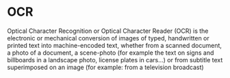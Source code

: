 # OCR
Optical Character Recognition or Optical Character Reader (OCR) is the electronic or mechanical conversion of images of typed, handwritten or printed text into machine-encoded text, whether from a scanned document, a photo of a document, a scene-photo (for example the text on signs and billboards in a landscape photo, license plates in cars...) or from subtitle text superimposed on an image (for example: from a television broadcast)
